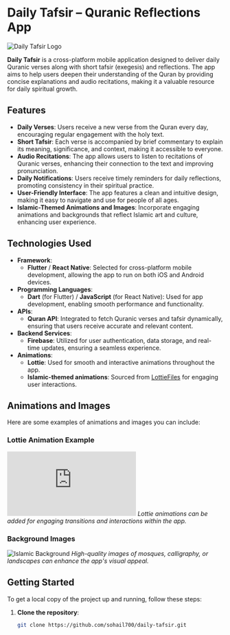 # Daily Tafsir – Quranic Reflections App

![Daily Tafsir Logo](https://i.imgur.com/7z6ty4L.png) <!-- Example logo, replace with your own if available -->

**Daily Tafsir** is a cross-platform mobile application designed to deliver daily Quranic verses along with short tafsir (exegesis) and reflections. The app aims to help users deepen their understanding of the Quran by providing concise explanations and audio recitations, making it a valuable resource for daily spiritual growth.

## Features

- **Daily Verses**: Users receive a new verse from the Quran every day, encouraging regular engagement with the holy text.
- **Short Tafsir**: Each verse is accompanied by brief commentary to explain its meaning, significance, and context, making it accessible to everyone.
- **Audio Recitations**: The app allows users to listen to recitations of Quranic verses, enhancing their connection to the text and improving pronunciation.
- **Daily Notifications**: Users receive timely reminders for daily reflections, promoting consistency in their spiritual practice.
- **User-Friendly Interface**: The app features a clean and intuitive design, making it easy to navigate and use for people of all ages.
- **Islamic-Themed Animations and Images**: Incorporate engaging animations and backgrounds that reflect Islamic art and culture, enhancing user experience.

## Technologies Used

- **Framework**: 
  - **Flutter** / **React Native**: Selected for cross-platform mobile development, allowing the app to run on both iOS and Android devices.
- **Programming Languages**: 
  - **Dart** (for Flutter) / **JavaScript** (for React Native): Used for app development, enabling smooth performance and functionality.
- **APIs**: 
  - **Quran API**: Integrated to fetch Quranic verses and tafsir dynamically, ensuring that users receive accurate and relevant content.
- **Backend Services**: 
  - **Firebase**: Utilized for user authentication, data storage, and real-time updates, ensuring a seamless experience.
- **Animations**:
  - **Lottie**: Used for smooth and interactive animations throughout the app.
  - **Islamic-themed animations**: Sourced from [LottieFiles](https://lottiefiles.com/) for engaging user interactions.

## Animations and Images

Here are some examples of animations and images you can include:

### Lottie Animation Example
![Example Animation](https://assets8.lottiefiles.com/packages/lf20_qyp6x5nb.json) <!-- Lottie animation URL -->
*Lottie animations can be added for engaging transitions and interactions within the app.*

### Background Images
![Islamic Background](https://images.unsplash.com/photo-1524536938671-12d8971a49bb?crop=entropy&cs=tinysrgb&fit=max&fm=jpg&ixid=MnwzNjUyOXwwfDF8c2VhcmNofDJ8fGlzbGFtJTIwZ29sZCUyMHBhdHRlcm58ZW58MHx8fHwxNjYxMzE4MzMz&ixlib=rb-1.2.1&q=80&w=1080) <!-- Unsplash Islamic image -->
*High-quality images of mosques, calligraphy, or landscapes can enhance the app's visual appeal.*

## Getting Started

To get a local copy of the project up and running, follow these steps:

1. **Clone the repository**:  
   ```bash
   git clone https://github.com/sohail700/daily-tafsir.git

